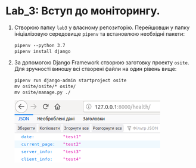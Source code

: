 # Lab_3: Вступ до моніторингу.

1. Створюю папку `lab3` у власному репозиторію. Перейшовши у папку ініціалізовую середовище `pipenv` та встановлюю необхідні пакети:
    ```
    pipenv --python 3.7
    pipenv install django
    ```
2. За допомогою Django Framework створюю заготовку проекту `osite`. Для зручності виношу всі створені файли на один рівень вище:
    ```
    pipenv run django-admin startproject osite
    mv osite/osite/* osite/
    mv osite/manage.py ./
    ```
    ![image](img/4.png)